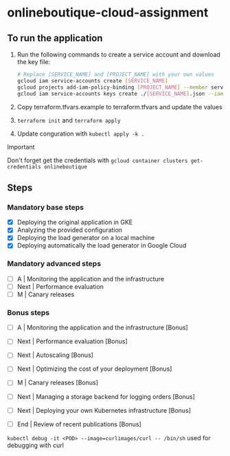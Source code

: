 # onlineboutique-cloud-assignment

## To run the application

1. Run the following commands to create a service account and download the key file:

    ```bash
    # Replace [SERVICE_NAME] and [PROJECT_NAME] with your own values
    gcloud iam service-accounts create [SERVICE_NAME]
    gcloud projects add-iam-policy-binding [PROJECT_NAME] --member serviceAccount:[SERVICE_NAME]@[PROJECT_NAME].iam.gserviceaccount.com --role roles/editor
    gcloud iam service-accounts keys create ./[SERVICE_NAME].json --iam-account [SERVICE_NAME]@[PROJECT_NAME].iam.gserviceaccount.com
    ```

2. Copy terraform.tfvars.example to terraform.tfvars and update the values
3. `terraform init` and `terraform apply`
4. Update conguration with `kubectl apply -k .`

> [!IMPORTANT]
> Don't forget get the credentials with `gcloud container clusters get-credentials onlineboutique`

## Steps

### Mandatory base steps

- [x] Deploying the original application in GKE
- [x] Analyzing the provided configuration
- [x] Deploying the load generator on a local machine
- [x] Deploying automatically the load generator in Google Cloud

### Mandatory advanced steps

- [ ] A | Monitoring the application and the infrastructure
- [ ] Next | Performance evaluation
- [ ] M | Canary releases

### Bonus steps

- [ ] A | Monitoring the application and the infrastructure [Bonus]
- [ ] Next | Performance evaluation [Bonus]
- [ ] Next | Autoscaling [Bonus]
- [ ] Next | Optimizing the cost of your deployment [Bonus]
- [ ] M | Canary releases [Bonus]
- [ ] Next | Managing a storage backend for logging orders [Bonus]
- [ ] Next | Deploying your own Kubernetes infrastructure [Bonus]
- [ ] End | Review of recent publications [Bonus]


`kubectl debug -it <POD> --image=curlimages/curl -- /bin/sh` used for debugging with curl